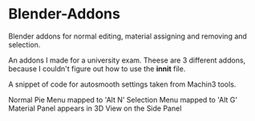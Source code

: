 # Blender-Addons
Blender addons for normal editing, material assigning and removing and selection.


An addons I made for a university exam.
Theese are 3 different addons, because I couldn't figure out how to use the __innit__ file.

A snippet of code for autosmooth settings taken from Machin3 tools.



Normal Pie Menu mapped to 'Alt N'
Selection Menu mapped to 'Alt G'
Material Panel appears in 3D View on the Side Panel
